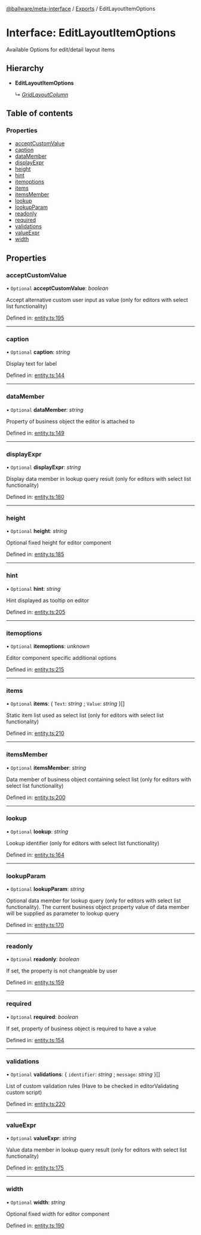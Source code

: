[@ballware/meta-interface](../README.md) / [Exports](../modules.md) / EditLayoutItemOptions

# Interface: EditLayoutItemOptions

Available Options for edit/detail layout items

## Hierarchy

* **EditLayoutItemOptions**

  ↳ [*GridLayoutColumn*](gridlayoutcolumn.md)

## Table of contents

### Properties

- [acceptCustomValue](editlayoutitemoptions.md#acceptcustomvalue)
- [caption](editlayoutitemoptions.md#caption)
- [dataMember](editlayoutitemoptions.md#datamember)
- [displayExpr](editlayoutitemoptions.md#displayexpr)
- [height](editlayoutitemoptions.md#height)
- [hint](editlayoutitemoptions.md#hint)
- [itemoptions](editlayoutitemoptions.md#itemoptions)
- [items](editlayoutitemoptions.md#items)
- [itemsMember](editlayoutitemoptions.md#itemsmember)
- [lookup](editlayoutitemoptions.md#lookup)
- [lookupParam](editlayoutitemoptions.md#lookupparam)
- [readonly](editlayoutitemoptions.md#readonly)
- [required](editlayoutitemoptions.md#required)
- [validations](editlayoutitemoptions.md#validations)
- [valueExpr](editlayoutitemoptions.md#valueexpr)
- [width](editlayoutitemoptions.md#width)

## Properties

### acceptCustomValue

• `Optional` **acceptCustomValue**: *boolean*

Accept alternative custom user input as value (only for editors with select list functionality)

Defined in: [entity.ts:195](https://github.com/ballware/ballware-client/blob/37e08ea/packages/meta-interface/src/entity.ts#L195)

___

### caption

• `Optional` **caption**: *string*

Display text for label

Defined in: [entity.ts:144](https://github.com/ballware/ballware-client/blob/37e08ea/packages/meta-interface/src/entity.ts#L144)

___

### dataMember

• `Optional` **dataMember**: *string*

Property of business object the editor is attached to

Defined in: [entity.ts:149](https://github.com/ballware/ballware-client/blob/37e08ea/packages/meta-interface/src/entity.ts#L149)

___

### displayExpr

• `Optional` **displayExpr**: *string*

Display data member in lookup query result (only for editors with select list functionality)

Defined in: [entity.ts:180](https://github.com/ballware/ballware-client/blob/37e08ea/packages/meta-interface/src/entity.ts#L180)

___

### height

• `Optional` **height**: *string*

Optional fixed height for editor component

Defined in: [entity.ts:185](https://github.com/ballware/ballware-client/blob/37e08ea/packages/meta-interface/src/entity.ts#L185)

___

### hint

• `Optional` **hint**: *string*

Hint displayed as tooltip on editor

Defined in: [entity.ts:205](https://github.com/ballware/ballware-client/blob/37e08ea/packages/meta-interface/src/entity.ts#L205)

___

### itemoptions

• `Optional` **itemoptions**: *unknown*

Editor component specific additional options

Defined in: [entity.ts:215](https://github.com/ballware/ballware-client/blob/37e08ea/packages/meta-interface/src/entity.ts#L215)

___

### items

• `Optional` **items**: { `Text`: *string* ; `Value`: *string*  }[]

Static item list used as select list (only for editors with select list functionality)

Defined in: [entity.ts:210](https://github.com/ballware/ballware-client/blob/37e08ea/packages/meta-interface/src/entity.ts#L210)

___

### itemsMember

• `Optional` **itemsMember**: *string*

Data member of business object containing select list (only for editors with select list functionality)

Defined in: [entity.ts:200](https://github.com/ballware/ballware-client/blob/37e08ea/packages/meta-interface/src/entity.ts#L200)

___

### lookup

• `Optional` **lookup**: *string*

Lookup identifier (only for editors with select list functionality)

Defined in: [entity.ts:164](https://github.com/ballware/ballware-client/blob/37e08ea/packages/meta-interface/src/entity.ts#L164)

___

### lookupParam

• `Optional` **lookupParam**: *string*

Optional data member for lookup query (only for editors with select list functionality).
The current business object property value of data member will be supplied as parameter to lookup query

Defined in: [entity.ts:170](https://github.com/ballware/ballware-client/blob/37e08ea/packages/meta-interface/src/entity.ts#L170)

___

### readonly

• `Optional` **readonly**: *boolean*

If set, the property is not changeable by user

Defined in: [entity.ts:159](https://github.com/ballware/ballware-client/blob/37e08ea/packages/meta-interface/src/entity.ts#L159)

___

### required

• `Optional` **required**: *boolean*

If set, property of business object is required to have a value

Defined in: [entity.ts:154](https://github.com/ballware/ballware-client/blob/37e08ea/packages/meta-interface/src/entity.ts#L154)

___

### validations

• `Optional` **validations**: { `identifier`: *string* ; `message`: *string*  }[]

List of custom validation rules (Have to be checked in editorValidating custom script)

Defined in: [entity.ts:220](https://github.com/ballware/ballware-client/blob/37e08ea/packages/meta-interface/src/entity.ts#L220)

___

### valueExpr

• `Optional` **valueExpr**: *string*

Value data member in lookup query result (only for editors with select list functionality)

Defined in: [entity.ts:175](https://github.com/ballware/ballware-client/blob/37e08ea/packages/meta-interface/src/entity.ts#L175)

___

### width

• `Optional` **width**: *string*

Optional fixed width for editor component

Defined in: [entity.ts:190](https://github.com/ballware/ballware-client/blob/37e08ea/packages/meta-interface/src/entity.ts#L190)
